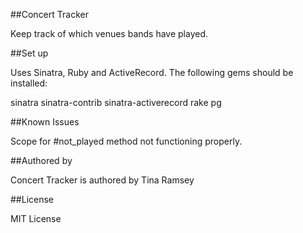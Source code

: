 ##Concert Tracker

Keep track of which venues bands have played.

##Set up

Uses Sinatra, Ruby and ActiveRecord. The following gems
should be installed:

sinatra
sinatra-contrib
sinatra-activerecord
rake
pg

##Known Issues

Scope for #not_played method not functioning properly.

##Authored by

Concert Tracker is authored by Tina Ramsey

##License

MIT License
